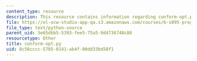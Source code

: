 ```yaml
---
content_type: resource
description: This resource contains information regarding conform-opt.py.
file: https://ol-ocw-studio-app-qa.s3.amazonaws.com/courses/6-s095-programming-for-the-puzzled-january-iap-2018/8c56cccc57050141ab4f00dd33bd58f1_conform-opt.py
file_type: text/python-source
parent_uid: 5e65dbb5-5393-fee5-75a5-9d4736748c86
resourcetype: Other
title: conform-opt.py
uid: 8c56cccc-5705-0141-ab4f-00dd33bd58f1
---
```

